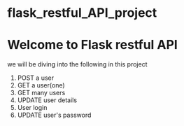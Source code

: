 # flask_restful_API_project

# Welcome to Flask restful API

we will be diving into the following in this project

1. POST a user
2. GET a user(one)
3. GET many users
4. UPDATE user details
5. User login
6. UPDATE user's password

